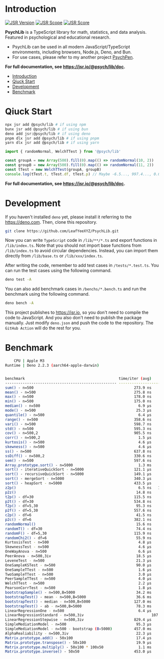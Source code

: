 # Introduction

[![JSR Version](https://jsr.io/badges/@psych/lib)](https://jsr.io/@psych/lib) [![JSR Scope](https://jsr.io/badges/@psych)](https://jsr.io/@psych) [![JSR Score](https://jsr.io/badges/@psych/lib/score)](https://jsr.io/@psych/lib/score)

**PsychLib** is a TypeScript library for math, statistics, and data analysis. Featured in psychological and educational research.

- PsychLib can be used in all modern JavaScript/TypeScript environments, including browsers, Node.js, Deno, and Bun.
- For use cases, please refer to my another project [PsychPen](https://github.com/LeafYeeXYZ/PsychPen).

**For full documentation, see <https://jsr.io/@psych/lib/doc>.**

- [Introduction](#introduction)
- [Qiuck Start](#qiuck-start)
- [Development](#development)
- [Benchmark](#benchmark)

# Qiuck Start

```bash
npx jsr add @psych/lib # if using npm
bunx jsr add @psych/lib # if using bun
deno add jsr:@psych/lib # if using deno
pnpm dlx jsr add @psych/lib # if using pnpm
yarn dlx jsr add @psych/lib # if using yarn
```

```typescript
import { randomNormal, WelchTTest } from '@psych/lib'

const groupA = new Array(500).fill(0).map(() => randomNormal(10, 2))
const groupB = new Array(500).fill(0).map(() => randomNormal(11, 2))
const tTest = new WelchTTest(groupA, groupB)
console.log(tTest.t, tTest.df, tTest.p) // Maybe -6.5..., 997.4..., 0.0...
```

**For full documentation, see <https://jsr.io/@psych/lib/doc>.**

# Development

If you haven't installed `deno` yet, please install it referring to the <https://deno.com>. Then, clone this repository.

```bash
git clone https://github.com/LeafYeeXYZ/PsychLib.git
```

Now you can write `TypeScript` code in `/lib/**/*.ts` and export functions in `/lib/index.ts`. Note that you should not import base functions from `/lib/index.ts` to avoid circular dependencies. Instead, you can import them directly from `/lib/base.ts` or `/lib/xxx/index.ts`.

After writing the code, remember to add test cases in `/tests/*.test.ts`. You can run the test cases using the following command.

```bash
deno test -A
```

You can also add benchmark cases in `/benchs/*.bench.ts` and run the benchmark using the following command.

```bash
deno bench -A
```

This project publishes to <https://jsr.io>, so you don't need to compile the code to JavaScript. And you also don't need to publish the package manually. Just modify `deno.json` and push the code to the repository. The `GitHub Action` will do the rest for you.

# Benchmark

```bash
    CPU | Apple M3
Runtime | Deno 2.2.3 (aarch64-apple-darwin)


benchmark                                           time/iter (avg)        iter/s      (min … max)           p75      p99     p995
--------------------------------------------------- ----------------------------- --------------------- --------------------------
sum() - n=500                                              273.9 ns     3,652,000 (270.6 ns … 286.9 ns) 275.3 ns 282.1 ns 286.9 ns
mean() - n=500                                             275.8 ns     3,626,000 (271.3 ns … 303.9 ns) 276.2 ns 292.6 ns 303.9 ns
max() - n=500                                              178.0 ns     5,619,000 (171.9 ns … 197.9 ns) 185.1 ns 192.3 ns 195.9 ns
min() - n=500                                              175.0 ns     5,715,000 (169.4 ns … 194.1 ns) 181.8 ns 186.5 ns 187.2 ns
median() - n=500                                             6.9 µs       144,000 (  6.0 µs …  11.5 µs)   7.0 µs  11.5 µs  11.5 µs
mode() - n=500                                              25.3 µs        39,520 ( 22.0 µs … 121.1 µs)  25.0 µs  49.9 µs  51.1 µs
quantile() - n=500                                           6.4 µs       155,300 (  6.3 µs …   7.2 µs)   6.4 µs   7.2 µs   7.2 µs
range() - n=500                                            358.6 ns     2,788,000 (339.6 ns … 379.9 ns) 366.3 ns 374.8 ns 379.9 ns
vari() - n=500                                             598.7 ns     1,670,000 (591.2 ns … 664.2 ns) 596.0 ns 664.2 ns 664.2 ns
std() - n=500                                              595.3 ns     1,680,000 (591.2 ns … 626.5 ns) 595.2 ns 626.5 ns 626.5 ns
cov() - n=500,2                                            905.5 ns     1,104,000 (895.5 ns … 962.2 ns) 904.6 ns 962.2 ns 962.2 ns
corr() - n=500,2                                             1.5 µs       673,900 (  1.4 µs …   2.2 µs)   1.5 µs   2.2 µs   2.2 µs
kurtosis() - n=500                                           4.6 µs       219,400 (  4.5 µs …   4.6 µs)   4.6 µs   4.6 µs   4.6 µs
skewness() - n=500                                           4.6 µs       219,000 (  4.5 µs …   4.7 µs)   4.6 µs   4.7 µs   4.7 µs
ss() - n=500                                               637.8 ns     1,568,000 (590.7 ns …   2.5 µs) 625.7 ns   2.5 µs   2.5 µs
ssDiff() - n=500,2                                         330.6 ns     3,025,000 (312.1 ns … 344.0 ns) 336.2 ns 341.8 ns 344.0 ns
sem() - n=500                                              597.6 ns     1,673,000 (591.4 ns … 628.6 ns) 596.5 ns 628.6 ns 628.6 ns
Array.prototype.sort() - n=5000                              1.3 ms         764.9 (  1.2 ms …   3.1 ms)   1.3 ms   1.5 ms   1.8 ms
sort() - iterativeQuickSort - n=5000                       121.1 µs         8,258 (106.5 µs … 291.8 µs) 124.3 µs 150.9 µs 159.1 µs
sort() - recursiveQuickSort - n=5000                       149.1 µs         6,707 (130.8 µs … 294.5 µs) 152.8 µs 185.2 µs 205.8 µs
sort() - mergeSort - n=5000                                340.3 µs         2,938 (302.5 µs … 470.2 µs) 344.7 µs 389.3 µs 396.0 µs
sort() - heapSort - n=5000                                 433.5 µs         2,307 (388.4 µs … 596.4 µs) 435.2 µs 504.7 µs 527.8 µs
z2p()                                                        6.5 ns   153,800,000 (  6.3 ns …  16.0 ns)   6.4 ns   9.8 ns  10.1 ns
p2z()                                                       14.8 ns    67,350,000 ( 13.1 ns …  29.7 ns)  14.7 ns  19.8 ns  21.1 ns
t2p() - df=30                                              115.5 ns     8,659,000 (107.0 ns … 125.8 ns) 116.7 ns 124.5 ns 124.8 ns
p2t() - df=30                                              534.8 ns     1,870,000 (493.3 ns … 565.3 ns) 542.0 ns 558.4 ns 565.3 ns
f2p() - df=5,30                                             95.3 ns    10,490,000 ( 87.5 ns … 119.1 ns)  96.2 ns 105.2 ns 107.5 ns
p2f() - df=5,30                                            557.6 ns     1,793,000 (523.5 ns … 574.5 ns) 565.0 ns 574.5 ns 574.5 ns
c2p() - df=6                                                41.5 ns    24,080,000 ( 38.0 ns …  58.3 ns)  41.6 ns  49.3 ns  51.5 ns
p2c() - df=6                                               382.1 ns     2,617,000 (332.8 ns …   3.1 µs) 361.3 ns 820.7 ns   3.1 µs
randomNormal()                                              15.6 ns    64,280,000 ( 13.5 ns …  34.8 ns)  15.7 ns  20.1 ns  21.1 ns
randomT() - df=30                                           74.4 ns    13,440,000 ( 68.3 ns … 101.9 ns)  75.2 ns  83.8 ns  84.6 ns
randomF() - df=5,30                                        115.9 ns     8,630,000 (110.0 ns … 175.7 ns) 116.8 ns 135.0 ns 135.3 ns
randomChi2() - df=6                                         55.9 ns    17,900,000 ( 52.9 ns … 115.5 ns)  56.1 ns  63.9 ns  68.7 ns
KurtosisTest - n=500                                         4.8 µs       207,800 (  4.6 µs …   8.2 µs)   4.7 µs   8.2 µs   8.2 µs
SkewnessTest - n=500                                         4.6 µs       215,600 (  4.6 µs …   4.7 µs)   4.7 µs   4.7 µs   4.7 µs
OneWayAnova - n=500                                          6.6 µs       151,900 (  6.0 µs … 128.6 µs)   6.5 µs   7.8 µs  10.5 µs
PeerAnova - n=500,3iv                                       18.5 µs        54,180 ( 17.3 µs … 150.9 µs)  18.3 µs  23.7 µs  41.4 µs
LeveneTest - n=500                                          21.3 µs        46,890 ( 20.5 µs … 154.2 µs)  21.1 µs  27.2 µs  32.0 µs
OneSampleKSTest - n=500                                     90.0 µs        11,110 ( 87.2 µs … 194.9 µs)  89.2 µs 139.0 µs 145.8 µs
OneSampleTTest - n=500                                       1.6 µs       626,100 (  1.6 µs …   1.8 µs)   1.6 µs   1.8 µs   1.8 µs
TwoSampleTTest - n=500                                       3.0 µs       334,600 (  2.9 µs …   4.3 µs)   3.0 µs   4.3 µs   4.3 µs
PeerSampleTTest - n=500                                      4.0 µs       250,700 (  3.9 µs …   4.0 µs)   4.0 µs   4.0 µs   4.0 µs
WelchTTest - n=500                                           2.2 µs       453,900 (  2.1 µs …   3.3 µs)   2.2 µs   3.3 µs   3.3 µs
PearsonCorrTest - n=500                                      1.8 µs       551,100 (  1.8 µs …   1.9 µs)   1.8 µs   1.9 µs   1.9 µs
bootstrapSample() - n=500,B=5000                            34.2 ms          29.3 ( 32.7 ms …  37.8 ms)  34.8 ms  37.8 ms  37.8 ms
bootstrapTest() - mean - n=500,B=5000                       36.6 ms          27.3 ( 34.5 ms …  40.0 ms)  37.7 ms  40.0 ms  40.0 ms
bootstrapTest() - median - n=500,B=5000                    127.0 ms           7.9 (125.9 ms … 130.1 ms) 127.2 ms 130.1 ms 130.1 ms
bootstrapTest() - ab - n=500,B=5000                         78.3 ms          12.8 ( 75.4 ms …  87.0 ms)  78.1 ms  87.0 ms  87.0 ms
LinearRegressionOne - n=500                                  6.4 µs       156,900 (  4.8 µs … 506.3 µs)   5.2 µs  14.0 µs  14.2 µs
LinearRegressionStandard - n=500,3iv                               107.6 µs         9,298 ( 90.6 µs … 605.9 µs) 115.9 µs 160.3 µs 321.3 µs
LinearRegressionStepwise - n=500,3iv                       829.4 µs         1,206 (738.6 µs …   1.3 ms) 853.6 µs   1.2 ms   1.2 ms
SimpleMediationModel - n=500                                95.3 µs        10,490 ( 82.8 µs … 509.2 µs)  98.7 µs 116.2 µs 223.2 µs
SimpleMediationModel - n=500 - bootstrap (B=5000)          457.0 ms           2.2 (445.8 ms … 460.7 ms) 459.3 ms 460.7 ms 460.7 ms
AlphaRealiability - n=500,3iv                               22.3 µs        44,770 ( 21.3 µs … 273.8 µs)  22.1 µs  24.9 µs  28.3 µs
Matrix.prototype.add() - 50x100                             17.4 µs        57,360 ( 16.9 µs … 356.9 µs)  17.3 µs  19.6 µs  20.7 µs
Matrix.prototype.transpose() - 50x100                       19.9 µs        50,250 ( 19.0 µs … 271.7 µs)  19.9 µs  22.0 µs  23.8 µs
Matrix.prototype.multiply() - 50x100 * 100x50                1.1 ms         936.9 (  1.1 ms …   1.2 ms)   1.1 ms   1.1 ms   1.1 ms
Matrix.prototype.inverse() - 50x50                         453.0 µs         2,208 (444.2 µs … 737.9 µs) 452.3 µs 473.9 µs 500.0 µs
```
